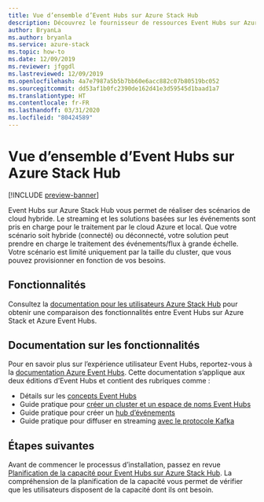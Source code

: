 ```yaml
---
title: Vue d’ensemble d’Event Hubs sur Azure Stack Hub
description: Découvrez le fournisseur de ressources Event Hubs sur Azure Stack Hub.
author: BryanLa
ms.author: bryanla
ms.service: azure-stack
ms.topic: how-to
ms.date: 12/09/2019
ms.reviewer: jfggdl
ms.lastreviewed: 12/09/2019
ms.openlocfilehash: 4a7e7987a5b5b7bb60e6acc882c07b80519bc052
ms.sourcegitcommit: dd53af1b0fc2390de162d41e3d59545d1baad1a7
ms.translationtype: HT
ms.contentlocale: fr-FR
ms.lasthandoff: 03/31/2020
ms.locfileid: "80424589"
---
```

# <a name="event-hubs-on-azure-stack-hub-overview"></a>Vue d’ensemble d’Event Hubs sur Azure Stack Hub

[!INCLUDE [preview-banner](../includes/event-hubs-preview.md)]

Event Hubs sur Azure Stack Hub vous permet de réaliser des scénarios de cloud hybride. Le streaming et les solutions basées sur les événements sont pris en charge pour le traitement par le cloud Azure et local. Que votre scénario soit hybride (connecté) ou déconnecté, votre solution peut prendre en charge le traitement des événements/flux à grande échelle. Votre scénario est limité uniquement par la taille du cluster, que vous pouvez provisionner en fonction de vos besoins. 

## <a name="features"></a>Fonctionnalités

Consultez la [documentation pour les utilisateurs Azure Stack Hub](/azure-stack/user/event-hubs-overview) pour obtenir une comparaison des fonctionnalités entre Event Hubs sur Azure Stack et Azure Event Hubs.

## <a name="feature-documentation"></a>Documentation sur les fonctionnalités

Pour en savoir plus sur l’expérience utilisateur Event Hubs, reportez-vous à la [documentation Azure Event Hubs](/azure/event-hubs/). Cette documentation s’applique aux deux éditions d’Event Hubs et contient des rubriques comme :

- Détails sur les [concepts Event Hubs](/azure/event-hubs/event-hubs-features)
- Guide pratique pour [créer un cluster et un espace de noms Event Hubs](/azure/event-hubs/event-hubs-dedicated-cluster-create-portal)
- Guide pratique pour créer un [hub d’événements](/azure/event-hubs/event-hubs-create#create-an-event-hub)
- Guide pratique pour diffuser en streaming [avec le protocole Kafka](/azure/event-hubs/event-hubs-quickstart-kafka-enabled-event-hubs)


## <a name="next-steps"></a>Étapes suivantes

Avant de commencer le processus d’installation, passez en revue [Planification de la capacité pour Event Hubs sur Azure Stack Hub](event-hubs-rp-capacity-planning.md). La compréhension de la planification de la capacité vous permet de vérifier que les utilisateurs disposent de la capacité dont ils ont besoin.